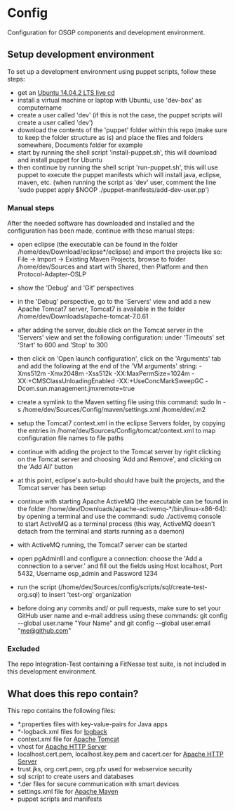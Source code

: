 # Config
Configuration for OSGP components and development environment.

## Setup development environment
To set up a development environment using puppet scripts, follow these steps:

- get an [Ubuntu 14.04.2 LTS live cd](http://www.ubuntu.com/download/desktop)
- install a virtual machine or laptop with Ubuntu, use 'dev-box' as computername
- create a user called 'dev' (if this is not the case, the puppet scripts will create a user called 'dev')
- download the contents of the 'puppet' folder within this repo (make sure to keep the folder structure as is) and place the files and folders somewhere, Documents folder for example
- start by running the shell script 'install-puppet.sh', this will download and install puppet for Ubuntu
- then continue by running the shell script 'run-puppet.sh', this will use puppet to execute the puppet manifests which will install java, eclipse, maven, etc. (when running the script as 'dev' user, comment the line 'sudo puppet apply $NOOP ./puppet-manifests/add-dev-user.pp')

### Manual steps
After the needed software has downloaded and installed and the configuration has been made, continue with these manual steps:

- open eclipse (the executable can be found in the folder /home/dev/Download/eclipse*/eclipse) and import the projects like so: File -> Import -> Existing Maven Projects, browse to folder /home/dev/Sources and start with Shared, then Platform and then Protocol-Adapter-OSLP
- show the 'Debug' and 'Git' perspectives
- in the 'Debug' perspective, go to the 'Servers' view and add a new Apache Tomcat7 server, Tomcat7 is available in the folder /home/dev/Downloads/apache-tomcat-7.0.61
- after adding the server, double click on the Tomcat server in the 'Servers' view and set the following configuration: under 'Timeouts' set 'Start' to 600 and 'Stop' to 300
- then click on 'Open launch configuration', click on the 'Arguments' tab and add the following at the end of the 'VM arguments' string: -Xms512m -Xmx2048m -Xss512k -XX:MaxPermSize=1024m -XX:+CMSClassUnloadingEnabled -XX:+UseConcMarkSweepGC -Dcom.sun.management.jmxremote=true
- create a symlink to the Maven setting file using this command: sudo ln -s /home/dev/Sources/Config/maven/settings.xml /home/dev/.m2
- setup the Tomcat7 context.xml in the eclipse Servers folder, by copying the entries in /home/dev/Sources/Config/tomcat/context.xml to map configuration file names to file paths
- continue with adding the project to the Tomcat server by right clicking on the Tomcat server and choosing 'Add and Remove', and clicking on the 'Add All' button
- at this point, eclipse's auto-build should have built the projects, and the Tomcat server has been setup

- continue with starting Apache ActiveMQ (the executable can be found in the folder /home/dev/Downloads/apache-activemq-*/bin/linux-x86-64): by opening a terminal and use the command: sudo ./activemq console to start ActiveMQ as a terminal process (this way, ActiveMQ doesn't detach from the terminal and starts running as a daemon)
- with ActiveMQ running, the Tomcat7 server can be started

- open pgAdminIII and configure a connection: choose the 'Add a connection to a server.' and fill out the fields using Host localhost, Port 5432, Username osp_admin and Password 1234
- run the script (/home/dev/Sources/config/scripts/sql/create-test-org.sql) to insert 'test-org' organization

- before doing any commits and/ or pull requests, make sure to set your GitHub user name and e-mail address using these commands: git config --global user.name "Your Name" and git config --global user.email "me@github.com"

### Excluded
The repo Integration-Test containing a FitNesse test suite, is not included in this development environment.

## What does this repo contain?
This repo contains the following files:

- *.properties files with key-value-pairs for Java apps
- *-logback.xml files for <a href="http://logback.qos.ch">logback</a>
- context.xml file for <a href="http://tomcat.apache.org">Apache Tomcat</a>
- vhost for <a href="http://httpd.apache.org">Apache HTTP Server</a>
- localhost.cert.pem, localhost.key.pem and cacert.cer for <a href="http://httpd.apache.org">Apache HTTP Server</a>
- trust.jks, org.cert.pem, org.pfx used for webservice security
- sql script to create users and databases
- *.der files for secure communication with smart devices
- settings.xml file for <a href="https://maven.apache.org">Apache Maven</a>
- puppet scripts and manifests
